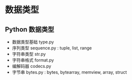 # 数据类型

## Python 数据类型
* 数据类型基础 type.py
* 序列类型 sequence.py : tuple, list, range
* 字符串类型 str.py
* 字符串格式 format.py 
* 编解码器 codecs.py
* 字节串 bytes.py : bytes, bytearray, memview, array, struct


